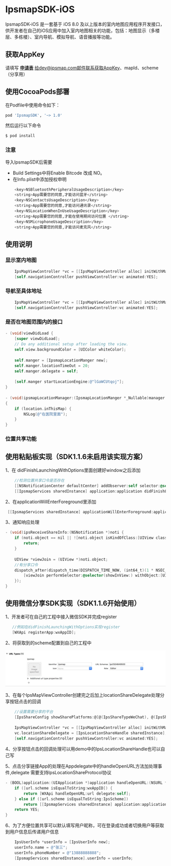 # IpsmapSDK-iOS

IpsmapSDK-iOS 是一套基于 iOS 8.0 及以上版本的室内地图应用程序开发接口，供开发者在自己的iOS应用中加入室内地图相关的功能，包括：地图显示（多楼层、多栋楼）、室内导航、模拟导航、语音播报等功能。

## 获取AppKey
请填写
**[申请表](https://github.com/ipsmap/IpsmapSDK-iOS/blob/master/Readme.asset/道一循公司医院客户应用申请表.xlsx)** 
给dev@ipsmap.com邮件联系获取AppKey、mapId、scheme（分享用）

## 使用CocoaPods部署
在Podfile中使用命令如下：
```bash
pod 'IpsmapSDK', '~> 1.0'
```
然后运行以下命令

```bash
$ pod install
```
### 注意
导入IpsmapSDK后需要
- Build Settings中将Enable Bitcode 改成 NO。
- 在Info.plist中添加授权申明
```bash
	<key>NSBluetoothPeripheralUsageDescription</key>
	<string>App需要您的同意,才能访问蓝牙</string>
	<key>NSContactsUsageDescription</key>
	<string>App需要您的同意,才能访问通讯录</string>
	<key>NSLocationWhenInUseUsageDescription</key>
	<string>App需要您的同意,才能在使用期间访问位置 </string>
	<key>NSMicrophoneUsageDescription</key>
	<string>App需要您的同意,才能访问麦克风</string>
  ```
  
## 使用说明  
### 显示室内地图
```objective-c
    IpsMapViewController *vc = [[IpsMapViewController alloc] initWithMapId:@"lGaWCUtqoj"];
    [self.navigationController pushViewController:vc animated:YES];
```
### 导航至具体地址
```objective-c
    IpsMapViewController *vc = [[IpsMapViewController alloc] initWithMapId:@"lGaWCUtqoj" targetName:@"成人中医(珠)" targetId:@"200191"];
    [self.navigationController pushViewController:vc animated:YES];
```
### 是否在地图范围内的接口
```objective-c
- (void)viewDidLoad {
    [super viewDidLoad];
    // Do any additional setup after loading the view.
    self.view.backgroundColor = [UIColor whiteColor];
    
    self.manger = [IpsmapLocationManger new];
    self.manger.locationTimeOut = 20;
    self.manger.delegate = self;
    
    [self.manger startLocationEngine:@"lGaWCUtqoj"];
}

- (void)ipsmapLocationManager:(IpsmapLocationManger *_Nullable)manager didUpdateLocation:(IpsLocation *_Nullable)location 
{
    if (location.inThisMap) {
        NSLog(@"在医院里面");
    }
}
```

### 位置共享功能

## 使用粘贴板实现（SDK1.1.6未启用该实现方案）

1、在 didFinishLaunchingWithOptions里面创建好window之后添加
```objective-c
    //检测位置共享口令是否存在
    [[NSNotificationCenter defaultCenter] addObserver:self selector:@selector(ipsReceiveShareInfo:) name:IpsReceiveShareInfoNotification object:nil];
    [[IpsmapServices sharedInstance] application:application didFinishLaunchingWithOptions:launchOptions];
```
2、在applicationWillEnterForeground里添加
```objective-c
 [[IpsmapServices sharedInstance] applicationWillEnterForeground:application];
```
3、通知响应处理
```objective-c
- (void)ipsReceiveShareInfo:(NSNotification *)noti {
    if (noti.object == nil || ![noti.object isKindOfClass:[UIView class]]) {
        return;
    }
    
    UIView *viewJoin = (UIView *)noti.object;
    //有分享口令
    dispatch_after(dispatch_time(DISPATCH_TIME_NOW, (int64_t)(1 * NSEC_PER_SEC)), dispatch_get_main_queue(), ^{
        [viewJoin performSelector:@selector(showInView:) withObject:[UIApplication sharedApplication].keyWindow];
    });
}
```

## 使用微信分享SDK实现（SDK1.1.6开始使用）
1、开发者可在自己的工程中接入微信SDK并完成register
```objective-c
   //例如在didFinishLaunchingWithOptions实现register
   [WXApi registerApp:wxAppID];
```
2、将获取到的scheme配置到自己的工程中

  <img alt="IpsmapSDK" src="Readme.asset/scheme.jpg">
  
3、在每个IpsMapViewController创建完之后加上locationShareDelegate处理分享按钮点击的回调
```objective-c
    //设置需要分享的平台
    [IpsShareConfig showSharePlatforms:@[@(IpsShareTypeWeChat), @(IpsShareTypeQQ), @(IpsShareTypeSMS)]];

    IpsMapViewController *vc = [[IpsMapViewController alloc] initWithMapId:@"lGaWCUtqoj"];
    vc.locationShareDelegate = [IpsLocationShareHandle sharedInstance];
    [self.navigationController pushViewController:vc animated:YES];
```
4、分享按钮点击的回调处理可以用demo中的IpsLocationShareHandle也可以自己写

5、点击分享链接App的处理在Appdelegate中的handleOpenURL方法加处理事件,delegate 需要支持IpsLocationShareProtocol协议
```objective-c
- (BOOL)application:(UIApplication *)application handleOpenURL:(NSURL *)url {
    if ([url.scheme isEqualToString:wxAppID]) {
        return [WXApi handleOpenURL:url delegate:self];
    } else if ([url.scheme isEqualToString:IpsScheme])
        return [[IpsmapServices sharedInstance] application:application openURL:url delegate:[IpsLocationShareHandle sharedInstance]];
    return YES;
}
```

6、为了方便位置共享可以默认填写用户昵称，可在登录成功或者切换用户等获取到用户信息后传递用户信息
```objective-c
    IpsUserInfo *userInfo = [IpsUserInfo new];
    userInfo.name = @"张三";
    userInfo.phoneNumber = @"13888888888";
    [IpsmapServices sharedInstance].userInfo = userInfo;
```
	
